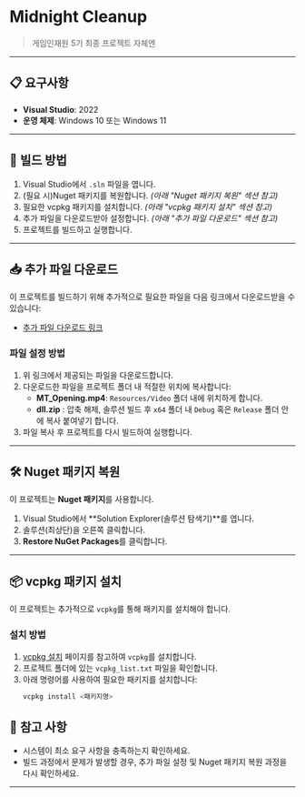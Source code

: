 # Midnight Cleanup

> 게임인재원 5기 최종 프로젝트 자체엔

---

## 📋 요구사항

- **Visual Studio**: 2022
- **운영 체제**: Windows 10 또는 Windows 11

---

## 🔨 빌드 방법

1. Visual Studio에서 `.sln` 파일을 엽니다.
2. (필요 시)Nuget 패키지를 복원합니다. *(아래 "Nuget 패키지 복원" 섹션 참고)*
3. 필요한 vcpkg 패키지를 설치합니다. *(아래 "vcpkg 패키지 설치" 섹션 참고)*
4. 추가 파일을 다운로드받아 설정합니다. *(아래 "추가 파일 다운로드" 섹션 참고)*
5. 프로젝트를 빌드하고 실행합니다.

---

## 📥 추가 파일 다운로드

이 프로젝트를 빌드하기 위해 추가적으로 필요한 파일을 다음 링크에서 다운로드받을 수 있습니다:

- [추가 파일 다운로드 링크](https://1drv.ms/f/s!AoSz5579eQ6GhymDO5ysipqE9MSd?e=Yc31Me)

### 파일 설정 방법
1. 위 링크에서 제공되는 파일을 다운로드합니다.
2. 다운로드한 파일을 프로젝트 폴더 내 적절한 위치에 복사합니다:
   - **MT_Opening.mp4**: `Resources/Video` 폴더 내에 위치하게 합니다.
   - **dll.zip** : 압축 해제, 솔루션 빌드 후 `x64` 폴더 내 `Debug` 혹은 `Release` 폴더 안에 복사 붙여넣기 합니다.
3. 파일 복사 후 프로젝트를 다시 빌드하여 실행합니다.

---

## 🛠️ Nuget 패키지 복원

이 프로젝트는 **Nuget 패키지**를 사용합니다.

1. Visual Studio에서 **Solution Explorer(솔루션 탐색기)**를 엽니다.
2. 솔루션(최상단)을 오른쪽 클릭합니다.
3. **Restore NuGet Packages**를 클릭합니다.

---

## 📦 vcpkg 패키지 설치

이 프로젝트는 추가적으로 `vcpkg`를 통해 패키지를 설치해야 합니다. 

### 설치 방법
1. [vcpkg 설치](https://github.com/microsoft/vcpkg) 페이지를 참고하여 `vcpkg`를 설치합니다.
2. 프로젝트 폴더에 있는 `vcpkg_list.txt` 파일을 확인합니다.
3. 아래 명령어를 사용하여 필요한 패키지를 설치합니다:
   ```bash
   vcpkg install <패키지명>

## 📝 참고 사항

- 시스템이 최소 요구 사항을 충족하는지 확인하세요.
- 빌드 과정에서 문제가 발생할 경우, 추가 파일 설정 및 Nuget 패키지 복원 과정을 다시 확인하세요.

---

